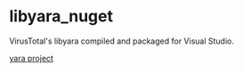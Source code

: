 # libyara_nuget
VirusTotal's libyara compiled and packaged for Visual Studio.

[yara project](https://github.com/VirusTotal/yara)